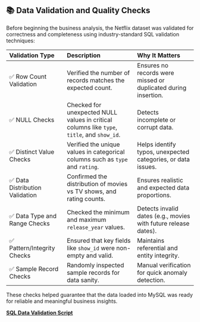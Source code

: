 ## 📚 Data Validation and Quality Checks

Before beginning the business analysis, the Netflix dataset was validated for correctness and completeness using industry-standard SQL validation techniques:

| Validation Type | Description | Why It Matters |
|:----------------|:-------------|:---------------|
| ✅ Row Count Validation | Verified the number of records matches the expected count. | Ensures no records were missed or duplicated during insertion. |
| ✅ NULL Checks | Checked for unexpected NULL values in critical columns like `type`, `title`, and `show_id`. | Detects incomplete or corrupt data. |
| ✅ Distinct Value Checks | Verified the unique values in categorical columns such as `type` and `rating`. | Helps identify typos, unexpected categories, or data issues. |
| ✅ Data Distribution Validation | Confirmed the distribution of movies vs TV shows, and rating counts. | Ensures realistic and expected data proportions. |
| ✅ Data Type and Range Checks | Checked the minimum and maximum `release_year` values. | Detects invalid dates (e.g., movies with future release dates). |
| ✅ Pattern/Integrity Checks | Ensured that key fields like `show_id` were non-empty and valid. | Maintains referential and entity integrity. |
| ✅ Sample Record Checks | Randomly inspected sample records for data sanity. | Manual verification for quick anomaly detection. |

These checks helped guarantee that the data loaded into MySQL was ready for reliable and meaningful business insights.

**[SQL Data Validation Script](https://github.com/meenakshi-sethi/My_SQL_Projects/blob/main/Netflix_Data_Analysis_Adv_SQL/netlfix_data_validation.sql)**
